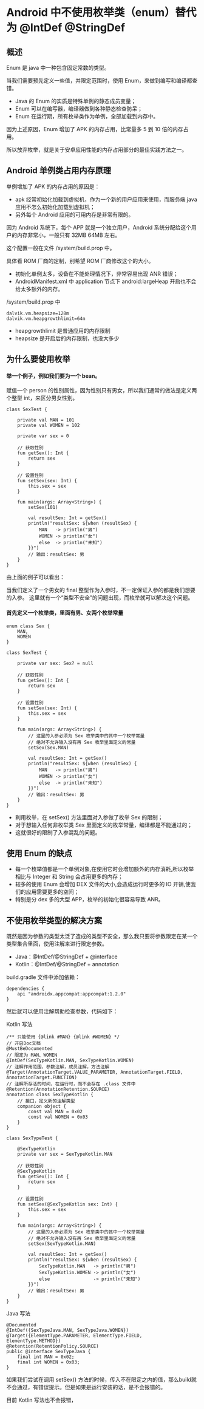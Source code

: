 # Android 中不使用枚举类（enum）替代为 @IntDef @StringDef

## 概述

Enum 是 java 中一种包含固定常数的类型。

当我们需要预先定义一些值，并限定范围时，使用 Enum，来做到编写和编译都查错。

- Java 的 Enum 的实质是特殊单例的静态成员变量；
- Enum 可以在编写器，编译器做到各种静态检查防呆；
- Enum 在运行期，所有枚举类作为单例，全部加载到内存中。

因为上述原因，Enum 增加了 APK 的内存占用，比常量多 5 到 10 倍的内存占用。

所以放弃枚举，就是关于安卓应用性能的内存占用部分的最佳实践方法之一。


## Android 单例类占用内存原理

单例增加了 APK 的内存占用的原因是：

- apk 经常初始化加载到虚拟机，作为一个新的用户应用来使用，而服务端 java 应用不怎么初始化加载到虚拟机；
- 另外每个 Android 应用的可用内存是非常有限的。

因为 Android 系统下，每个 APP 就是一个独立用户，Android 系统分配给这个用户的内存非常小，一般只有 32MB 64MB 左右。

这个配置一般在文件 /system/build.prop 中。

具体看 ROM 厂商的定制，别希望 ROM 厂商修改这个的大小。

- 初始化单例太多，设备在不能处理情况下，非常容易出现 ANR 错误；
- AndroidManifest.xml 中 application 节点下 android:largeHeap 开启也不会给太多额外的内存。

/system/build.prop 中

```
dalvik.vm.heapsize=128m
dalvik.vm.heapgrowthlimit=64m
```

- heapgrowthlimit 是普通应用的内存限制
- heapsize 是开启后的内存限制，也没大多少


## 为什么要使用枚举

#### 举一个例子，例如我们要为一个 bean。

赋值一个 person 的性别属性，因为性别只有男女，所以我们通常的做法是定义两个整型 int，来区分男女性别。

```
class SexTest {

    private val MAN = 101
    private val WOMEN = 102
    
    private var sex = 0

    // 获取性别
    fun getSex(): Int {
        return sex
    }

    // 设置性别
    fun setSex(sex: Int) {
        this.sex = sex
    }

    fun main(args: Array<String>) {
        setSex(101)
    
        val resultSex: Int = getSex()
        println("resultSex: ${when (resultSex) {
            MAN   -> println("男")
            WOMEN -> println("女")
            else  -> println("未知")
        }}")
        // 输出：resultSex: 男
    }
}
```

由上面的例子可以看出：

当我们定义了一个男女的 final 整型作为入参时，不一定保证入参的都是我们想要的入参。
这里就有一个“类型不安全”的问题出现，而枚举就可以解决这个问题。

#### 首先定义一个枚举类，里面有男、女两个枚举常量

```
enum class Sex {
    MAN,
    WOMEN
}

class SexTest {

    private var sex: Sex? = null

    // 获取性别
    fun getSex(): Int {
        return sex
    }

    // 设置性别
    fun setSex(sex: Int) {
        this.sex = sex
    }
    
    fun main(args: Array<String>) {
        // 这里的入参必须为 Sex 枚举类中的其中一个枚举常量
        // 绝对不允许输入没有再 Sex 枚举里面定义的常量
        setSex(Sex.MAN)
        
        val resultSex: Int = getSex()
        println("resultSex: ${when (resultSex) {
            MAN   -> println("男")
            WOMEN -> println("女")
            else  -> println("未知")
        }}")
        // 输出：resultSex: 男
    }
}
```

- 利用枚举，在 setSex() 方法里面对入参做了枚举 Sex 的限制；
- 对于想输入任何非枚举类 Sex 里面定义的枚举常量，编译都是不能通过的；
- 这就很好的限制了入参混乱的问题。


## 使用 Enum 的缺点

- 每一个枚举值都是一个单例对象,在使用它时会增加额外的内存消耗,所以枚举相比与 Integer 和 String 会占用更多的内存；
- 较多的使用 Enum 会增加 DEX 文件的大小,会造成运行时更多的 IO 开销,使我们的应用需要更多的空间；
- 特别是分 dex 多的大型 APP，枚举的初始化很容易导致 ANR。


## 不使用枚举类型的解决方案

既然是因为参数的类型太泛了造成的类型不安全，那么我只要将参数限定在某一个类型集合里面，使用注解来进行限定参数。

- Java：@IntDef/@StringDef + @interface
- Kotlin：@IntDef/@StringDef + annotation

build.gradle 文件中添加依赖：

```
dependencies {
    api "androidx.appcompat:appcompat:1.2.0"
}
```

然后就可以使用注解帮助检查参数，代码如下：

Kotlin 写法

```
/** 只能使用 {@link #MAN} {@link #WOMEN} */
// 开启Doc文档
@MustBeDocumented
// 限定为 MAN、WOMEN
@IntDef(SexTypeKotlin.MAN, SexTypeKotlin.WOMEN)
// 注解作用范围，参数注解，成员注解，方法注解
@Target(AnnotationTarget.VALUE_PARAMETER, AnnotationTarget.FIELD, AnnotationTarget.FUNCTION)
// 注解所存活的时间，在运行时，而不会存在 .class 文件中
@Retention(AnnotationRetention.SOURCE)
annotation class SexTypeKotlin {
    // 接口，定义新的注解类型
    companion object {
        const val MAN = 0x02
        const val WOMEN = 0x03
    }
}

class SexTypeTest {
    
    @SexTypeKotlin
    private var sex = SexTypeKotlin.MAN
    
    // 获取性别
    @SexTypeKotlin
    fun getSex(): Int {
        return sex
    }
    
    // 设置性别
    fun setSex(@SexTypeKotlin sex: Int) {
        this.sex = sex
    }
    
    fun main(args: Array<String>) {
        // 这里的入参必须为 Sex 枚举类中的其中一个枚举常量
        // 绝对不允许输入没有再 Sex 枚举里面定义的常量
        setSex(SexTypeKotlin.MAN)
        
        val resultSex: Int = getSex()
        println("resultSex: ${when (resultSex) {
            SexTypeKotlin.MAN   -> println("男")
            SexTypeKotlin.WOMEN -> println("女")
            else                -> println("未知")
        }}")
        // 输出：resultSex: 男
    }
}
```

Java 写法

```
@Documented
@IntDef({SexTypeJava.MAN, SexTypeJava.WOMEN})
@Target({ElementType.PARAMETER, ElementType.FIELD, ElementType.METHOD})
@Retention(RetentionPolicy.SOURCE)
public @interface SexTypeJava {
    final int MAN = 0x02;
    final int WOMEN = 0x03;
}
```

如果我们尝试在调用 setSex() 方法的时候，传入不在限定之内的值，那么build就不会通过，有错误提示。但是如果是运行安装的话，是不会报错的。

目前 Kotlin 写法也不会报错，
